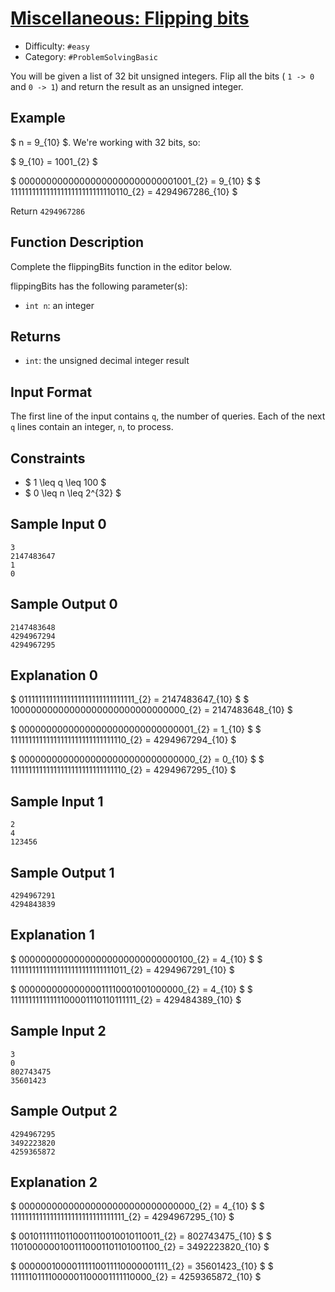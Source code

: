 # [Miscellaneous: Flipping bits](https://www.hackerrank.com/challenges/flipping-bitse)

- Difficulty:  `#easy`
- Category: `#ProblemSolvingBasic`

<!-- TODO -->

You will be given a list of 32 bit unsigned integers.
Flip all the bits ( `1 -> 0` and `0 -> 1`)
and return the result as an unsigned integer.

## Example

$ n = 9_{10} $. We're working with 32 bits, so:

$ 9_{10} = 1001_{2} $

$ 00000000000000000000000000001001_{2} = 9_{10} $
$ 11111111111111111111111111110110_{2} = 4294967286_{10} $

Return `4294967286`

## Function Description

Complete the flippingBits function in the editor below.

flippingBits has the following parameter(s):

- `int n`: an integer

## Returns

- `int`: the unsigned decimal integer result

## Input Format

The first line of the input contains `q`, the number of queries.
Each of the next `q` lines contain an integer, `n`, to process.

## Constraints

- $ 1 \leq q \leq 100 $
- $ 0 \leq n \leq 2^{32} $

## Sample Input 0

```text
3
2147483647
1
0
```

## Sample Output 0

```text
2147483648
4294967294
4294967295
```

## Explanation 0

$ 01111111111111111111111111111111_{2} = 2147483647_{10} $
$ 10000000000000000000000000000000_{2} = 2147483648_{10} $

$ 00000000000000000000000000000001_{2} = 1_{10} $
$ 11111111111111111111111111111110_{2} = 4294967294_{10} $

$ 00000000000000000000000000000000_{2} = 0_{10} $
$ 11111111111111111111111111111110_{2} = 4294967295_{10} $

## Sample Input 1

```text
2
4
123456
```

## Sample Output 1

```text
4294967291
4294843839
```

## Explanation 1

$ 00000000000000000000000000000100_{2} = 4_{10} $
$ 11111111111111111111111111111011_{2} = 4294967291_{10} $

$ 00000000000000011110001001000000_{2} = 4_{10} $
$ 11111111111111100001110110111111_{2} = 429484389_{10} $

## Sample Input 2

```text
3
0
802743475
35601423
```

## Sample Output 2

```text
4294967295
3492223820
4259365872
```

## Explanation 2

$ 00000000000000000000000000000000_{2} = 4_{10} $
$ 11111111111111111111111111111111_{2} = 4294967295_{10} $

$ 00101111110110001110010010110011_{2} = 802743475_{10} $
$ 11010000001001110001101101001100_{2} = 3492223820_{10} $

$ 00000010000111110011110000001111_{2} = 35601423_{10} $
$ 11111101111000001100001111110000_{2} = 4259365872_{10} $
